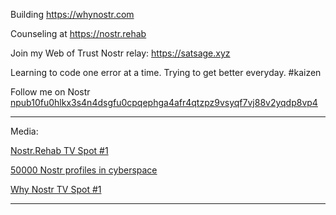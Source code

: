 Building https://whynostr.com

Counseling at https://nostr.rehab 

Join my Web of Trust Nostr relay: https://satsage.xyz

Learning to code one error at a time. Trying to get better everyday. #kaizen

Follow me on Nostr [npub10fu0hlkx3s4n4dsgfu0cpqephga4afr4qtzpz9vsyqf7vj88v2yqdp8vp4](https://primal.net/zach)

***

Media:

[Nostr.Rehab TV Spot #1](https://nostr.build/p/nb3918.mp4)

[50000 Nostr profiles in cyberspace](https://v.nostr.build/3AJm.mp4)

[Why Nostr TV Spot #1](https://v.nostr.build/Oyy5.mp4)

***
